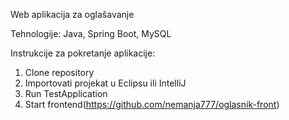 Web aplikacija za oglašavanje

Tehnologije: Java, Spring Boot, MySQL

Instrukcije za pokretanje aplikacije:

1. Clone repository
2. Importovati projekat u Eclipsu ili IntelliJ
3. Run TestApplication
4. Start frontend(https://github.com/nemanja777/oglasnik-front)
